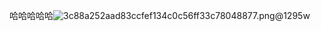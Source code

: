 哈哈哈哈哈![3c88a252aad83ccfef134c0c56ff33c78048877.png@1295w](https://cdn.jsdelivr.net/gh/zxxoo123/ImageZZH/3c88a252aad83ccfef134c0c56ff33c78048877.png@1295w.webp)